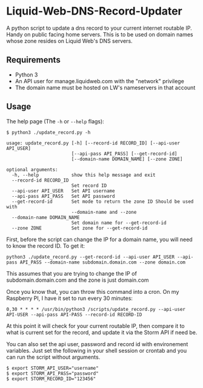 # Liquid-Web-DNS-Record-Updater
A python script to update a dns record to your current internet routable IP. Handy on public facing home servers. This is to be used on domain names whose zone resides on Liquid Web's DNS servers.

## Requirements
* Python 3
* An API user for manage.liquidweb.com with the "network" privilege
* The domain name must be hosted on LW's nameservers in that account

## Usage

The help page (The `-h` or `--help` flags):

```
$ python3 ./update_record.py -h

usage: update_record.py [-h] [--record-id RECORD_ID] [--api-user API_USER]
                        [--api-pass API_PASS] [--get-record-id]
                        [--domain-name DOMAIN_NAME] [--zone ZONE]

optional arguments:
  -h, --help            show this help message and exit
  --record-id RECORD_ID
                        Set record ID
  --api-user API_USER   Set API username
  --api-pass API_PASS   Set API password
  --get-record-id       Set mode to return the zone ID Should be used with
                        --domain-name and --zone
  --domain-name DOMAIN_NAME
                        Set domain name for --get-record-id
  --zone ZONE           Set zone for --get-record-id
  ```
  
First, before the script can change the IP for a domain name, you will need to know the record ID. To get it:
  
  ```
  python3 ./update_record.py --get-record-id --api-user API_USER --api-pass API_PASS --domain-name subdomain.domain.com --zone domain.com
  ```
  
This assumes that you are trying to change the IP of subdomain.domain.com and the zone is just domain.com
  
Once you know that, you can throw this command into a cron. On my Raspberry PI, I have it set to run every 30 minutes:

```
0,30 * * * * /usr/bin/python3 /scripts/update_record.py --api-user API-USER --api-pass API-PASS --record-id RECORD-ID
```

At this point it will check for your current routable IP, then compare it to what is current set for the record, and update it via the Storm API if need be.

You can also set the api user, password and record id with environement variables. Just set the following in your shell session or crontab and you can run the script without arguments.

```
$ export STORM_API_USER="username"
$ export STORM_API_PASS="password"
$ export STORM_RECORD_ID="123456"
```
